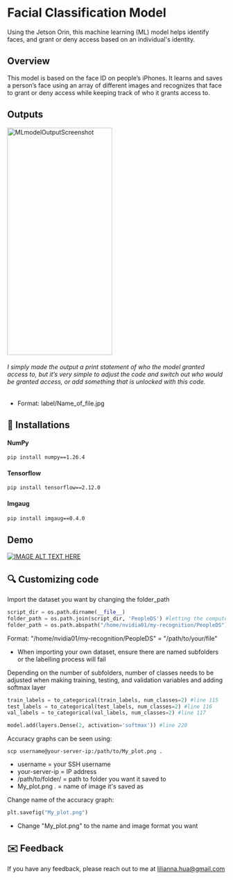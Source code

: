 
# Facial Classification Model

Using the Jetson Orin, this machine learning (ML) model helps identify faces, and grant or deny access based on an individual's identity.


## Overview

This model is based on the face ID on people’s iPhones. It learns and saves a person’s face using an array of different images and recognizes that face to grant or deny access while keeping track of who it grants access to.


## Outputs

<img width="242" height="524" alt="MLmodelOutputScreenshot" src="https://github.com/user-attachments/assets/43aa5c90-2a90-442a-a54a-1fc85bf802a1" />


###### I simply made the output a print statement of who the model granted access to, but it’s very simple to adjust the code and switch out who would be granted access, or add something that is unlocked with this code.
- Format: label/Name_of_file.jpg

 
## 🤖 Installations 

#### NumPy 


```bash
pip install numpy==1.26.4
```

#### Tensorflow

```bash
pip install tensorflow==2.12.0
```

#### Imgaug

```bash
pip install imgaug==0.4.0
```


## Demo

[![IMAGE ALT TEXT HERE](https://img.youtube.com/vi/YOUTUBE_VIDEO_ID_HERE/0.jpg)](https://www.youtube.com/watch?v=u_pGGh6i9v4)



## 🔍 Customizing code 

Import the dataset you want by changing the folder_path
```python
script_dir = os.path.dirname(__file__)
folder_path = os.path.join(script_dir, 'PeopleDS') #letting the computer know this file exists
folder_path = os.path.abspath("/home/nvidia01/my-recognition/PeopleDS") #locating file with images
```

Format: "/home/nvidia01/my-recognition/PeopleDS" = "/path/to/your/file"
- When importing your own dataset, ensure there are named subfolders or the labelling process will fail

Depending on the number of subfolders, number of classes needs to be adjusted when making training, testing, and validation variables and adding softmax layer
```python
train_labels = to_categorical(train_labels, num_classes=2) #line 115
test_labels = to_categorical(test_labels, num_classes=2) #line 116
val_labels = to_categorical(val_labels, num_classes=2) #line 117

model.add(layers.Dense(2, activation='softmax')) #line 220
```

Accuracy graphs can be seen using:
```
scp username@your-server-ip:/path/to/My_plot.png .
```
- username = your SSH username
- your-server-ip = IP address
- /path/to/folder/ = path to folder you want it saved to
- My_plot.png . = name of image it's saved as

Change name of the accuracy graph:
```python
plt.savefig("My_plot.png")
```
- Change "My_plot.png" to the name and image format you want


## ✉️ Feedback 

If you have any feedback, please reach out to me at lilianna.hua@gmail.com


